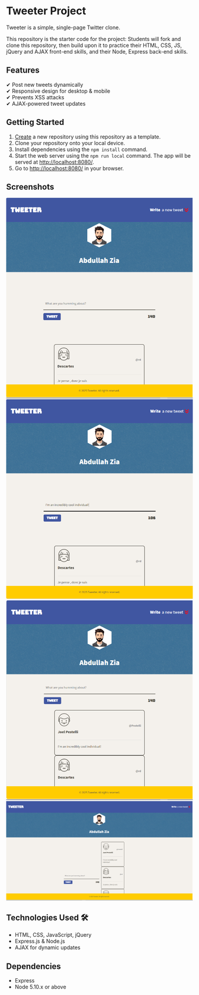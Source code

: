 # Tweeter Project

Tweeter is a simple, single-page Twitter clone.

This repository is the starter code for the project: Students will fork and clone this repository, then build upon it to practice their HTML, CSS, JS, jQuery and AJAX front-end skills, and their Node, Express back-end skills.

## Features
✔ Post new tweets dynamically  
✔ Responsive design for desktop & mobile  
✔ Prevents XSS attacks  
✔ AJAX-powered tweet updates  


## Getting Started

1. [Create](https://docs.github.com/en/repositories/creating-and-managing-repositories/creating-a-repository-from-a-template) a new repository using this repository as a template.
2. Clone your repository onto your local device.
3. Install dependencies using the `npm install` command.
3. Start the web server using the `npm run local` command. The app will be served at <http://localhost:8080/>.
4. Go to <http://localhost:8080/> in your browser.

## Screenshots
![Tweeter1](docs/Tweeter1.png)
![Tweeter2](docs/Tweeter2.png)
![Tweeter3](docs/Tweeter3.png)
![Tweeter4](docs/Tweeter4.png)

## Technologies Used 🛠
- HTML, CSS, JavaScript, jQuery
- Express.js & Node.js
- AJAX for dynamic updates

## Dependencies

- Express
- Node 5.10.x or above
